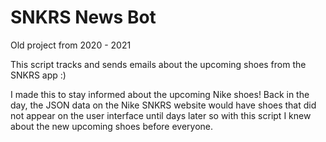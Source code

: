 # SNKRS News Bot
Old project from 2020 - 2021

This script tracks and sends emails about the upcoming shoes from the SNKRS app :)

I made this to stay informed about the upcoming Nike shoes! Back in the day, the JSON data on the Nike SNKRS website would have shoes that did not appear on the user interface until days later so with this script I knew about the new upcoming shoes before everyone.
